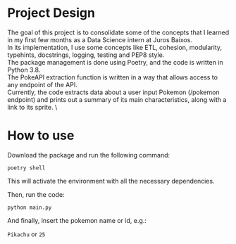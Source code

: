 # Project Design
The goal of this project is to consolidate some of the concepts that I learned in my first few months as a Data Science intern at Juros Baixos. \
In its implementation, I use some concepts like ETL, cohesion, modularity, typehints, docstrings, logging, testing and PEP8 style. \
The package management is done using Poetry, and the code is written in Python 3.8. \
The PokeAPI extraction function is written in a way that allows access to any endpoint of the API. \
Currently, the code extracts data about a user input Pokemon (/pokemon endpoint) and prints out a summary of its main characteristics, along with a link to its sprite. \

# How to use

Download the package and run the following command:

```poetry shell```

This will activate the environment with all the necessary dependencies.

Then, run the code:
    
```python main.py```

And finally, insert the pokemon name or id, e.g.:
    
```Pikachu``` or ```25```
